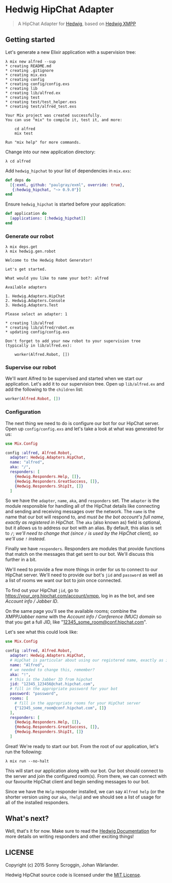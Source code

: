 # Hedwig HipChat Adapter

> A HipChat Adapter for [Hedwig](https://github.com/hedwig-im/hedwig), based
> on [Hedwig XMPP](https://github.com/hedwig-im/hedwig_xmpp)

## Getting started

Let's generate a new Elixir application with a supervision tree:

```
λ mix new alfred --sup
* creating README.md
* creating .gitignore
* creating mix.exs
* creating config
* creating config/config.exs
* creating lib
* creating lib/alfred.ex
* creating test
* creating test/test_helper.exs
* creating test/alfred_test.exs

Your Mix project was created successfully.
You can use "mix" to compile it, test it, and more:

    cd alfred
    mix test

Run "mix help" for more commands.
```

Change into our new application directory:

```
λ cd alfred
```

Add `hedwig_hipchat` to your list of dependencies in `mix.exs`:

```elixir
def deps do
  [{:exml, github: "paulgray/exml", override: true},
   {:hedwig_hipchat, "~> 0.9.0"}]
end
```

Ensure `hedwig_hipchat` is started before your application:

```elixir
def application do
  [applications: [:hedwig_hipchat]]
end
```

### Generate our robot

```
λ mix deps.get
λ mix hedwig.gen.robot

Welcome to the Hedwig Robot Generator!

Let's get started.

What would you like to name your bot?: alfred

Available adapters

1. Hedwig.Adapters.HipChat
2. Hedwig.Adapters.Console
3. Hedwig.Adapters.Test

Please select an adapter: 1

* creating lib/alfred
* creating lib/alfred/robot.ex
* updating config/config.exs

Don't forget to add your new robot to your supervision tree
(typically in lib/alfred.ex):

    worker(Alfred.Robot, [])
```

### Supervise our robot

We'll want Alfred to be supervised and started when we start our application.
Let's add it to our supervision tree. Open up `lib/alfred.ex` and add the
following to the `children` list:

```elixir
worker(Alfred.Robot, [])
```

### Configuration

The next thing we need to do is configure our bot for our HipChat server. Open
up `config/config.exs` and let's take a look at what was generated for us:

```elixir
use Mix.Config

config :alfred, Alfred.Robot,
  adapter: Hedwig.Adapters.HipChat,
  name: "alfred",
  aka: "/",
  responders: [
    {Hedwig.Responders.Help, []},
    {Hedwig.Responders.GreatSuccess, []},
    {Hedwig.Responders.ShipIt, []}
  ]
```

So we have the `adapter`, `name`, `aka`, and `responders` set. The `adapter` is
the module responsible for handling all of the HipChat details like connecting
and sending and receiving messages over the network. The `name` is the name
that our bot will respond to, and _must be the bot account's full name, exactly
as registered in HipChat_. The `aka` (also known as) field is optional, but it
allows us to address our bot with an alias. By default, this alias is set to
`/`; _we'll need to change that (since `/` is used by the HipChat client), so
we'll use `!` instead_.

Finally we have `responders`. Responders are modules that provide functions that
match on the messages that get sent to our bot. We'll discuss this further in
a bit.

We'll need to provide a few more things in order for us to connect to our
HipChat server. We'll need to provide our bot's `jid` and `password` as well as
a list of rooms we want our bot to join once connected.

To find out your HipChat `jid`, go to https://your_org.hipchat.com/account/xmpp,
log in as the bot, and see _Account info / Jabber ID_.

On the same page you'll see the available rooms; combine the _XMPP/Jabber name_
with the _Account info / Conference (MUC) domain_ so that you get a full JID,
like "12345_some_room@conf.hipchat.com".

Let's see what this could look like:

```elixir
use Mix.Config

config :alfred, Alfred.Robot,
  adapter: Hedwig.Adapters.HipChat,
  # HipChat is particular about using our registered name, exactly as is
  name: "Alfred",
  # we needed to change this, remember?
  aka: "!",
  # this is the Jabber ID from hipchat
  jid: "12345_123456@chat.hipchat.com",
  # fill in the appropriate password for your bot
  password: "password",
  rooms: [
    # fill in the appropriate rooms for your HipChat server
    {"12345_some_room@conf.hipchat.com", []}
  ],
  responders: [
    {Hedwig.Responders.Help, []},
    {Hedwig.Responders.GreatSuccess, []},
    {Hedwig.Responders.ShipIt, []}
  ]
```

Great! We're ready to start our bot. From the root of our application, let's run
the following:

```
λ mix run --no-halt
```

This will start our application along with our bot. Our bot should connect to
the server and join the configured room(s). From there, we can connect with our
favourite HipChat client and begin sending messages to our bot.

Since we have the `Help` responder installed, we can say `Alfred help` (or the
shorter version using our `aka`, `!help`) and we should see a list of usage for
all of the installed responders.

## What's next?

Well, that's it for now. Make sure to read the [Hedwig Documentation](http://hexdocs.pm/hedwig) for more
details on writing responders and other exciting things!

## LICENSE

Copyright (c) 2015 Sonny Scroggin, Johan Wärlander.

Hedwig HipChat source code is licensed under the [MIT License](https://github.com/jwarlander/hedwig_hipchat/blob/master/LICENSE.md).
